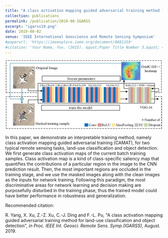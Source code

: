 ```yaml
---
title: "A class activation mapping guided adversarial training method for land-use classification and object detection"
collection: publications
permalink: /publication/2019-08-IGARSS
excerpt: "igarss19.png"
date: 2019-08-02
venue: 'IEEE International Geoscience and Remote Sensing Symposium'
#paperurl: 'https://ieeexplore.ieee.org/document/8681159'
#citation: 'Your Name, You. (2015). &quot;Paper Title Number 3.&quot; <i>Journal 1</i>. 1(3).'
---
```


![avatar](/images/igarss19.png)


In this paper, we demonstrate an interpretable training method, namely class activation mapping guided adversarial training (CAMAT), for two typical remote sensing tasks, land-use classification and object detection. We first generate class activation maps of the current batch training samples. Class activation map is a kind of class-specific saliency map that quantifies the contributions of a particular region in the image to the CNN prediction result. Then, the most important regions are occluded in the training stage, and we use the masked images along with the clean images as the inputs for network training. Following this paradigm, the most discriminative areas for network learning and decision making are purposefully disturbed in the training phase, thus the trained model could have better performance in robustness and generalization.

Recommended citation: 

R. Yang, X. Xu, Z.-Z. Xu, C.-J. Ding and F.-L. Pu, "A class activation mapping guided adversarial training method for land-use classification and object detection", <i>in Proc. IEEE Int. Geosci. Remote Sens. Symp.(IGARSS)</i>, August. 2019.